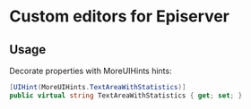 ﻿# Custom editors for Episerver

## Usage
Decorate properties with MoreUIHints hints:
```csharp
[UIHint(MoreUIHints.TextAreaWithStatistics)]
public virtual string TextAreaWithStatistics { get; set; }
```